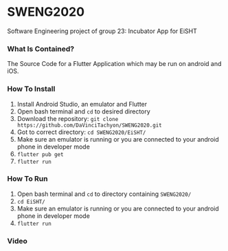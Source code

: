 # SWENG2020

Software Engineering project of group 23: Incubator App for EiSHT

### What Is Contained?

The Source Code for a Flutter Application which may be run on android and iOS.

### How To Install

1. Install Android Studio, an emulator and Flutter
2. Open bash terminal and `cd` to desired directory
3. Download the repository: `git clone https://github.com/DaVinciTachyon/SWENG2020.git`
4. Got to correct directory: `cd SWENG2020/EiSHT/`
5. Make sure an emulator is running or you are connected to your android phone in developer mode
6. `flutter pub get`
7. `flutter run`

### How To Run

1. Open bash terminal and `cd` to directory containing `SWENG2020/`
2. `cd EiSHT/`
3. Make sure an emulator is running or you are connected to your android phone in developer mode
4. `flutter run`

### Video